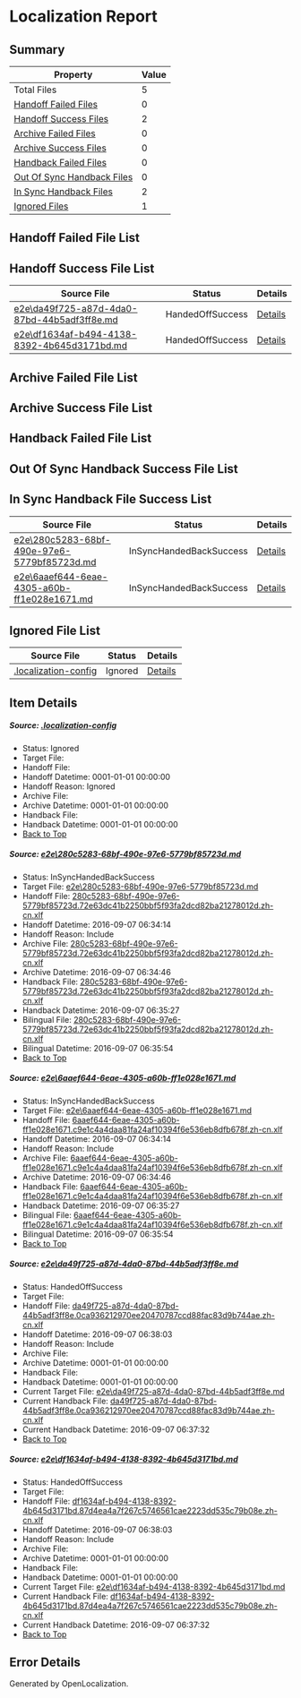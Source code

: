 # <a name='report-top'></a> Localization Report

## Summary
 Property | Value 
 -------- | ----- 
 Total Files | 5
[ Handoff Failed Files ](#handoff-failed-list)| 0
[ Handoff Success Files ](#handoff-success-list)| 2
[ Archive Failed Files ](#archive-failed-list)| 0
[ Archive Success Files ](#archive-success-list)| 0
[ Handback Failed Files ](#handback-failed-list)| 0
[ Out Of Sync Handback Files ](#outofsync-handback-success-list)| 0
[ In Sync Handback Files ](#insync-handback-success-list)| 2
[ Ignored Files ](#ignored-list)| 1

## <a name='handoff-failed-list'></a> Handoff Failed File List

## <a name='handoff-success-list'></a> Handoff Success File List
 Source File | Status | Details 
 ----------- | ------ | ------- 
 [e2e\da49f725-a87d-4da0-87bd-44b5adf3ff8e.md](https://github.com/OpenLocalizationTestOrg/ol-test0/blob/a3ffcc59c70c94baa481c8c9b824af0f0aa261ee/e2e/da49f725-a87d-4da0-87bd-44b5adf3ff8e.md) | HandedOffSuccess | [Details](#6857ee0f9d3498ecf47bf227d932c365e90487313)
 [e2e\df1634af-b494-4138-8392-4b645d3171bd.md](https://github.com/OpenLocalizationTestOrg/ol-test0/blob/a3ffcc59c70c94baa481c8c9b824af0f0aa261ee/e2e/df1634af-b494-4138-8392-4b645d3171bd.md) | HandedOffSuccess | [Details](#d1dd664cfa33b2b1377ef5f566dd9e52516b2e8b4)

## <a name='archive-failed-list'></a> Archive Failed File List

## <a name='archive-success-list'></a> Archive Success File List

## <a name='handback-failed-list'></a> Handback Failed File List

## <a name='outofsync-handback-success-list'></a> Out Of Sync Handback Success File List

## <a name='insync-handback-success-list'></a> In Sync Handback File Success List
 Source File | Status | Details 
 ----------- | ------ | ------- 
 [e2e\280c5283-68bf-490e-97e6-5779bf85723d.md](https://github.com/OpenLocalizationTestOrg/ol-test0/blob/95a06c7c5253e7e02cf73ce44b4408d859fcf691/e2e/280c5283-68bf-490e-97e6-5779bf85723d.md) | InSyncHandedBackSuccess | [Details](#90532830dc64932afab7705a1ffe67dd00ccc1be1)
 [e2e\6aaef644-6eae-4305-a60b-ff1e028e1671.md](https://github.com/OpenLocalizationTestOrg/ol-test0/blob/95a06c7c5253e7e02cf73ce44b4408d859fcf691/e2e/6aaef644-6eae-4305-a60b-ff1e028e1671.md) | InSyncHandedBackSuccess | [Details](#f6687563d420aad7dcee7b8d8127061b6a82e7ff2)

## <a name='ignored-list'></a> Ignored File List
 Source File | Status | Details 
 ----------- | ------ | ------- 
 [.localization-config](https://github.com/OpenLocalizationTestOrg/ol-test0/blob/a3ffcc59c70c94baa481c8c9b824af0f0aa261ee/.localization-config) | Ignored | [Details](#3d4f252ac210baf56311d7e97dcc2db10974dbd20)

## Item Details
##### <a name='3d4f252ac210baf56311d7e97dcc2db10974dbd20'></a> Source: [.localization-config](https://github.com/OpenLocalizationTestOrg/ol-test0/blob/a3ffcc59c70c94baa481c8c9b824af0f0aa261ee/.localization-config)
* Status: Ignored
* Target File: 
* Handoff File: 
* Handoff Datetime: 0001-01-01 00:00:00
* Handoff Reason: Ignored
* Archive File: 
* Archive Datetime: 0001-01-01 00:00:00
* Handback File: 
* Handback Datetime: 0001-01-01 00:00:00
* [Back to Top](#report-top)

##### <a name='90532830dc64932afab7705a1ffe67dd00ccc1be1'></a> Source: [e2e\280c5283-68bf-490e-97e6-5779bf85723d.md](https://github.com/OpenLocalizationTestOrg/ol-test0/blob/95a06c7c5253e7e02cf73ce44b4408d859fcf691/e2e/280c5283-68bf-490e-97e6-5779bf85723d.md)
* Status: InSyncHandedBackSuccess
* Target File: [e2e\280c5283-68bf-490e-97e6-5779bf85723d.md](https://github.com/OpenLocalizationTestOrg/ol-test0-zhcn/blob/2326a7841e91560247695741a4b43c8268698a42/e2e/280c5283-68bf-490e-97e6-5779bf85723d.md)
* Handoff File: [280c5283-68bf-490e-97e6-5779bf85723d.72e63dc41b2250bbf5f93fa2dcd82ba21278012d.zh-cn.xlf](https://github.com/OpenLocalizationTestOrg/ol-test0-handoff/blob/a3fb3ff1602ab74c78858641e3ff1a42a9d6d69e/ol-handoff/OpenLocalizationTestOrg/ol-test0-zhcn/ci/ht/280c5283-68bf-490e-97e6-5779bf85723d.72e63dc41b2250bbf5f93fa2dcd82ba21278012d.zh-cn.xlf)
* Handoff Datetime: 2016-09-07 06:34:14
* Handoff Reason: Include
* Archive File: [280c5283-68bf-490e-97e6-5779bf85723d.72e63dc41b2250bbf5f93fa2dcd82ba21278012d.zh-cn.xlf](https://github.com/OpenLocalizationTestOrg/ol-test0-handoff/blob/67a078f5c3b7080d6ae5caa011d2f5be62b6a9f6/ol-archive/OpenLocalizationTestOrg/ol-test0-zhcn/ci/ht/280c5283-68bf-490e-97e6-5779bf85723d.72e63dc41b2250bbf5f93fa2dcd82ba21278012d.zh-cn.xlf)
* Archive Datetime: 2016-09-07 06:34:46
* Handback File: [280c5283-68bf-490e-97e6-5779bf85723d.72e63dc41b2250bbf5f93fa2dcd82ba21278012d.zh-cn.xlf](https://github.com/OpenLocalizationTestOrg/ol-test0-handback/blob/4c8d3a66b583189eb9e541a52153eb5f430838c7/ol-handback/OpenLocalizationTestOrg/ol-test0-zhcn/ci/ht/280c5283-68bf-490e-97e6-5779bf85723d.72e63dc41b2250bbf5f93fa2dcd82ba21278012d.zh-cn.xlf)
* Handback Datetime: 2016-09-07 06:35:27
* Bilingual File: [280c5283-68bf-490e-97e6-5779bf85723d.72e63dc41b2250bbf5f93fa2dcd82ba21278012d.zh-cn.xlf](https://github.com/OpenLocalizationTestOrg/ol-test0-handback/blob/4c8d3a66b583189eb9e541a52153eb5f430838c7/ol-handback/OpenLocalizationTestOrg/ol-test0-zhcn/ci/ht/280c5283-68bf-490e-97e6-5779bf85723d.72e63dc41b2250bbf5f93fa2dcd82ba21278012d.zh-cn.xlf)
* Bilingual Datetime: 2016-09-07 06:35:54
* [Back to Top](#report-top)

##### <a name='f6687563d420aad7dcee7b8d8127061b6a82e7ff2'></a> Source: [e2e\6aaef644-6eae-4305-a60b-ff1e028e1671.md](https://github.com/OpenLocalizationTestOrg/ol-test0/blob/95a06c7c5253e7e02cf73ce44b4408d859fcf691/e2e/6aaef644-6eae-4305-a60b-ff1e028e1671.md)
* Status: InSyncHandedBackSuccess
* Target File: [e2e\6aaef644-6eae-4305-a60b-ff1e028e1671.md](https://github.com/OpenLocalizationTestOrg/ol-test0-zhcn/blob/2326a7841e91560247695741a4b43c8268698a42/e2e/6aaef644-6eae-4305-a60b-ff1e028e1671.md)
* Handoff File: [6aaef644-6eae-4305-a60b-ff1e028e1671.c9e1c4a4daa81fa24af10394f6e536eb8dfb678f.zh-cn.xlf](https://github.com/OpenLocalizationTestOrg/ol-test0-handoff/blob/a3fb3ff1602ab74c78858641e3ff1a42a9d6d69e/ol-handoff/OpenLocalizationTestOrg/ol-test0-zhcn/ci/ht/6aaef644-6eae-4305-a60b-ff1e028e1671.c9e1c4a4daa81fa24af10394f6e536eb8dfb678f.zh-cn.xlf)
* Handoff Datetime: 2016-09-07 06:34:14
* Handoff Reason: Include
* Archive File: [6aaef644-6eae-4305-a60b-ff1e028e1671.c9e1c4a4daa81fa24af10394f6e536eb8dfb678f.zh-cn.xlf](https://github.com/OpenLocalizationTestOrg/ol-test0-handoff/blob/67a078f5c3b7080d6ae5caa011d2f5be62b6a9f6/ol-archive/OpenLocalizationTestOrg/ol-test0-zhcn/ci/ht/6aaef644-6eae-4305-a60b-ff1e028e1671.c9e1c4a4daa81fa24af10394f6e536eb8dfb678f.zh-cn.xlf)
* Archive Datetime: 2016-09-07 06:34:46
* Handback File: [6aaef644-6eae-4305-a60b-ff1e028e1671.c9e1c4a4daa81fa24af10394f6e536eb8dfb678f.zh-cn.xlf](https://github.com/OpenLocalizationTestOrg/ol-test0-handback/blob/4c8d3a66b583189eb9e541a52153eb5f430838c7/ol-handback/OpenLocalizationTestOrg/ol-test0-zhcn/ci/ht/6aaef644-6eae-4305-a60b-ff1e028e1671.c9e1c4a4daa81fa24af10394f6e536eb8dfb678f.zh-cn.xlf)
* Handback Datetime: 2016-09-07 06:35:27
* Bilingual File: [6aaef644-6eae-4305-a60b-ff1e028e1671.c9e1c4a4daa81fa24af10394f6e536eb8dfb678f.zh-cn.xlf](https://github.com/OpenLocalizationTestOrg/ol-test0-handback/blob/4c8d3a66b583189eb9e541a52153eb5f430838c7/ol-handback/OpenLocalizationTestOrg/ol-test0-zhcn/ci/ht/6aaef644-6eae-4305-a60b-ff1e028e1671.c9e1c4a4daa81fa24af10394f6e536eb8dfb678f.zh-cn.xlf)
* Bilingual Datetime: 2016-09-07 06:35:54
* [Back to Top](#report-top)

##### <a name='6857ee0f9d3498ecf47bf227d932c365e90487313'></a> Source: [e2e\da49f725-a87d-4da0-87bd-44b5adf3ff8e.md](https://github.com/OpenLocalizationTestOrg/ol-test0/blob/a3ffcc59c70c94baa481c8c9b824af0f0aa261ee/e2e/da49f725-a87d-4da0-87bd-44b5adf3ff8e.md)
* Status: HandedOffSuccess
* Target File: 
* Handoff File: [da49f725-a87d-4da0-87bd-44b5adf3ff8e.0ca936212970ee20470787ccd88fac83d9b744ae.zh-cn.xlf](https://github.com/OpenLocalizationTestOrg/ol-test0-handoff/blob/a29dc04378178dfeb5b2b799b2ea496bd8448f14/ol-handoff/OpenLocalizationTestOrg/ol-test0-zhcn/ci/ht/da49f725-a87d-4da0-87bd-44b5adf3ff8e.0ca936212970ee20470787ccd88fac83d9b744ae.zh-cn.xlf)
* Handoff Datetime: 2016-09-07 06:38:03
* Handoff Reason: Include
* Archive File: 
* Archive Datetime: 0001-01-01 00:00:00
* Handback File: 
* Handback Datetime: 0001-01-01 00:00:00
* Current Target File: [e2e\da49f725-a87d-4da0-87bd-44b5adf3ff8e.md](https://github.com/OpenLocalizationTestOrg/ol-test0-zhcn/blob/e378fb01fae44054d02a69a9cdbb56b0944b661e/e2e/da49f725-a87d-4da0-87bd-44b5adf3ff8e.md)
* Current Handback File: [da49f725-a87d-4da0-87bd-44b5adf3ff8e.0ca936212970ee20470787ccd88fac83d9b744ae.zh-cn.xlf](https://github.com/OpenLocalizationTestOrg/ol-test0-handback/blob/b60a42641db686679460543d4aeb04ee36062921/ol-handback/OpenLocalizationTestOrg/ol-test0-zhcn/ci/ht/da49f725-a87d-4da0-87bd-44b5adf3ff8e.0ca936212970ee20470787ccd88fac83d9b744ae.zh-cn.xlf)
* Current Handback Datetime: 2016-09-07 06:37:32
* [Back to Top](#report-top)

##### <a name='d1dd664cfa33b2b1377ef5f566dd9e52516b2e8b4'></a> Source: [e2e\df1634af-b494-4138-8392-4b645d3171bd.md](https://github.com/OpenLocalizationTestOrg/ol-test0/blob/a3ffcc59c70c94baa481c8c9b824af0f0aa261ee/e2e/df1634af-b494-4138-8392-4b645d3171bd.md)
* Status: HandedOffSuccess
* Target File: 
* Handoff File: [df1634af-b494-4138-8392-4b645d3171bd.87d4ea4a7f267c5746561cae2223dd535c79b08e.zh-cn.xlf](https://github.com/OpenLocalizationTestOrg/ol-test0-handoff/blob/a29dc04378178dfeb5b2b799b2ea496bd8448f14/ol-handoff/OpenLocalizationTestOrg/ol-test0-zhcn/ci/ht/df1634af-b494-4138-8392-4b645d3171bd.87d4ea4a7f267c5746561cae2223dd535c79b08e.zh-cn.xlf)
* Handoff Datetime: 2016-09-07 06:38:03
* Handoff Reason: Include
* Archive File: 
* Archive Datetime: 0001-01-01 00:00:00
* Handback File: 
* Handback Datetime: 0001-01-01 00:00:00
* Current Target File: [e2e\df1634af-b494-4138-8392-4b645d3171bd.md](https://github.com/OpenLocalizationTestOrg/ol-test0-zhcn/blob/e378fb01fae44054d02a69a9cdbb56b0944b661e/e2e/df1634af-b494-4138-8392-4b645d3171bd.md)
* Current Handback File: [df1634af-b494-4138-8392-4b645d3171bd.87d4ea4a7f267c5746561cae2223dd535c79b08e.zh-cn.xlf](https://github.com/OpenLocalizationTestOrg/ol-test0-handback/blob/b60a42641db686679460543d4aeb04ee36062921/ol-handback/OpenLocalizationTestOrg/ol-test0-zhcn/ci/ht/df1634af-b494-4138-8392-4b645d3171bd.87d4ea4a7f267c5746561cae2223dd535c79b08e.zh-cn.xlf)
* Current Handback Datetime: 2016-09-07 06:37:32
* [Back to Top](#report-top)


## Error Details

Generated by OpenLocalization.
